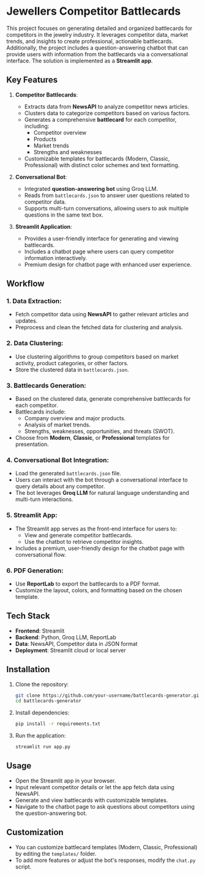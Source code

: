 # Jewellers Competitor Battlecards

This project focuses on generating detailed and organized battlecards for competitors in the jewelry industry. It leverages competitor data, market trends, and insights to create professional, actionable battlecards. Additionally, the project includes a question-answering chatbot that can provide users with information from the battlecards via a conversational interface. The solution is implemented as a **Streamlit app**.

## Key Features

1. **Competitor Battlecards**:
   - Extracts data from **NewsAPI** to analyze competitor news articles.
   - Clusters data to categorize competitors based on various factors.
   - Generates a comprehensive **battlecard** for each competitor, including:
     - Competitor overview
     - Products
     - Market trends
     - Strengths and weaknesses
   - Customizable templates for battlecards (Modern, Classic, Professional) with distinct color schemes and text formatting.

2. **Conversational Bot**:
   - Integrated **question-answering bot** using Groq LLM.
   - Reads from `battlecards.json` to answer user questions related to competitor data.
   - Supports multi-turn conversations, allowing users to ask multiple questions in the same text box.

3. **Streamlit Application**:
   - Provides a user-friendly interface for generating and viewing battlecards.
   - Includes a chatbot page where users can query competitor information interactively.
   - Premium design for chatbot page with enhanced user experience.

## Workflow

### 1. Data Extraction:
   - Fetch competitor data using **NewsAPI** to gather relevant articles and updates.
   - Preprocess and clean the fetched data for clustering and analysis.

### 2. Data Clustering:
   - Use clustering algorithms to group competitors based on market activity, product categories, or other factors.
   - Store the clustered data in `battlecards.json`.

### 3. Battlecards Generation:
   - Based on the clustered data, generate comprehensive battlecards for each competitor.
   - Battlecards include:
     - Company overview and major products.
     - Analysis of market trends.
     - Strengths, weaknesses, opportunities, and threats (SWOT).
   - Choose from **Modern**, **Classic**, or **Professional** templates for presentation.

### 4. Conversational Bot Integration:
   - Load the generated `battlecards.json` file.
   - Users can interact with the bot through a conversational interface to query details about any competitor.
   - The bot leverages **Groq LLM** for natural language understanding and multi-turn interactions.

### 5. Streamlit App:
   - The Streamlit app serves as the front-end interface for users to:
     - View and generate competitor battlecards.
     - Use the chatbot to retrieve competitor insights.
   - Includes a premium, user-friendly design for the chatbot page with conversational flow.

### 6. PDF Generation:
   - Use **ReportLab** to export the battlecards to a PDF format.
   - Customize the layout, colors, and formatting based on the chosen template.



## Tech Stack

- **Frontend**: Streamlit
- **Backend**: Python, Groq LLM, ReportLab
- **Data**: NewsAPI, Competitor data in JSON format
- **Deployment**: Streamlit cloud or local server

## Installation

1. Clone the repository:
    ```bash
    git clone https://github.com/your-username/battlecards-generator.git
    cd battlecards-generator
    ```

2. Install dependencies:
    ```bash
    pip install -r requirements.txt
    ```

3. Run the application:
    ```bash
    streamlit run app.py
    ```

## Usage

- Open the Streamlit app in your browser.
- Input relevant competitor details or let the app fetch data using NewsAPI.
- Generate and view battlecards with customizable templates.
- Navigate to the chatbot page to ask questions about competitors using the question-answering bot.

## Customization

- You can customize battlecard templates (Modern, Classic, Professional) by editing the `templates/` folder.
- To add more features or adjust the bot's responses, modify the `chat.py` script.
